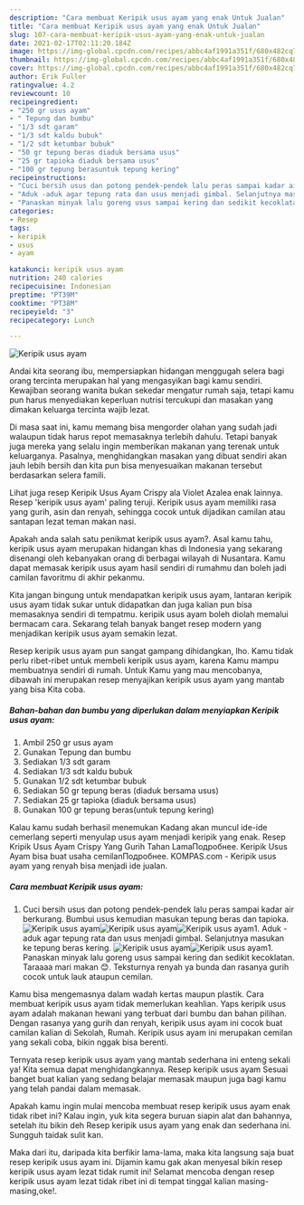 ```yaml
---
description: "Cara membuat Keripik usus ayam yang enak Untuk Jualan"
title: "Cara membuat Keripik usus ayam yang enak Untuk Jualan"
slug: 107-cara-membuat-keripik-usus-ayam-yang-enak-untuk-jualan
date: 2021-02-17T02:11:20.184Z
image: https://img-global.cpcdn.com/recipes/abbc4af1991a351f/680x482cq70/keripik-usus-ayam-foto-resep-utama.jpg
thumbnail: https://img-global.cpcdn.com/recipes/abbc4af1991a351f/680x482cq70/keripik-usus-ayam-foto-resep-utama.jpg
cover: https://img-global.cpcdn.com/recipes/abbc4af1991a351f/680x482cq70/keripik-usus-ayam-foto-resep-utama.jpg
author: Erik Fuller
ratingvalue: 4.2
reviewcount: 10
recipeingredient:
- "250 gr usus ayam"
- " Tepung dan bumbu"
- "1/3 sdt garam"
- "1/3 sdt kaldu bubuk"
- "1/2 sdt ketumbar bubuk"
- "50 gr tepung beras diaduk bersama usus"
- "25 gr tapioka diaduk bersama usus"
- "100 gr tepung berasuntuk tepung kering"
recipeinstructions:
- "Cuci bersih usus dan potong pendek-pendek lalu peras sampai kadar air berkurang. Bumbui usus kemudian masukan tepung beras dan tapioka."
- "Aduk -aduk agar tepung rata dan usus menjadi gimbal. Selanjutnya masukan ke tepung beras kering."
- "Panaskan minyak lalu goreng usus sampai kering dan sedikit kecoklatan. Taraaaa mari makan 😊. Teksturnya renyah ya bunda dan rasanya gurih cocok untuk lauk ataupun cemilan."
categories:
- Resep
tags:
- keripik
- usus
- ayam

katakunci: keripik usus ayam 
nutrition: 240 calories
recipecuisine: Indonesian
preptime: "PT39M"
cooktime: "PT38M"
recipeyield: "3"
recipecategory: Lunch

---
```



![Keripik usus ayam](https://img-global.cpcdn.com/recipes/abbc4af1991a351f/680x482cq70/keripik-usus-ayam-foto-resep-utama.jpg)

Andai kita seorang ibu, mempersiapkan hidangan menggugah selera bagi orang tercinta merupakan hal yang mengasyikan bagi kamu sendiri. Kewajiban seorang  wanita bukan sekedar mengatur rumah saja, tetapi kamu pun harus menyediakan keperluan nutrisi tercukupi dan masakan yang dimakan keluarga tercinta wajib lezat.

Di masa  saat ini, kamu memang bisa mengorder olahan yang sudah jadi walaupun tidak harus repot memasaknya terlebih dahulu. Tetapi banyak juga mereka yang selalu ingin memberikan makanan yang terenak untuk keluarganya. Pasalnya, menghidangkan masakan yang dibuat sendiri akan jauh lebih bersih dan kita pun bisa menyesuaikan makanan tersebut berdasarkan selera famili. 

Lihat juga resep Keripik Usus Ayam Crispy ala Violet Azalea enak lainnya. Resep &#39;keripik usus ayam&#39; paling teruji. Keripik usus ayam memiliki rasa yang gurih, asin dan renyah, sehingga cocok untuk dijadikan camilan atau santapan lezat teman makan nasi.

Apakah anda salah satu penikmat keripik usus ayam?. Asal kamu tahu, keripik usus ayam merupakan hidangan khas di Indonesia yang sekarang disenangi oleh kebanyakan orang di berbagai wilayah di Nusantara. Kamu dapat memasak keripik usus ayam hasil sendiri di rumahmu dan boleh jadi camilan favoritmu di akhir pekanmu.

Kita jangan bingung untuk mendapatkan keripik usus ayam, lantaran keripik usus ayam tidak sukar untuk didapatkan dan juga kalian pun bisa memasaknya sendiri di tempatmu. keripik usus ayam boleh diolah memalui bermacam cara. Sekarang telah banyak banget resep modern yang menjadikan keripik usus ayam semakin lezat.

Resep keripik usus ayam pun sangat gampang dihidangkan, lho. Kamu tidak perlu ribet-ribet untuk membeli keripik usus ayam, karena Kamu mampu membuatnya sendiri di rumah. Untuk Kamu yang mau mencobanya, dibawah ini merupakan resep menyajikan keripik usus ayam yang mantab yang bisa Kita coba.

<!--inarticleads1-->

##### Bahan-bahan dan bumbu yang diperlukan dalam menyiapkan Keripik usus ayam:

1. Ambil 250 gr usus ayam
1. Gunakan  Tepung dan bumbu
1. Sediakan 1/3 sdt garam
1. Sediakan 1/3 sdt kaldu bubuk
1. Gunakan 1/2 sdt ketumbar bubuk
1. Sediakan 50 gr tepung beras (diaduk bersama usus)
1. Sediakan 25 gr tapioka (diaduk bersama usus)
1. Gunakan 100 gr tepung beras(untuk tepung kering)


Kalau kamu sudah berhasil menemukan Kadang akan muncul ide-ide cemerlang seperti menyulap usus ayam menjadi keripik yang enak. Resep Kripik Usus Ayam Crispy Yang Gurih Tahan LamaПодробнее. Keripik Usus Ayam bisa buat usaha cemilanПодробнее. KOMPAS.com - Keripik usus ayam yang renyah bisa menjadi ide jualan. 

<!--inarticleads2-->

##### Cara membuat Keripik usus ayam:

1. Cuci bersih usus dan potong pendek-pendek lalu peras sampai kadar air berkurang. Bumbui usus kemudian masukan tepung beras dan tapioka.
<img src="https://img-global.cpcdn.com/steps/87474da64cb72732/160x128cq70/keripik-usus-ayam-langkah-memasak-1-foto.jpg" alt="Keripik usus ayam"><img src="https://img-global.cpcdn.com/steps/0f24a713e318623c/160x128cq70/keripik-usus-ayam-langkah-memasak-1-foto.jpg" alt="Keripik usus ayam"><img src="https://img-global.cpcdn.com/steps/10ee0d4fa91e7bd7/160x128cq70/keripik-usus-ayam-langkah-memasak-1-foto.jpg" alt="Keripik usus ayam">1. Aduk -aduk agar tepung rata dan usus menjadi gimbal. Selanjutnya masukan ke tepung beras kering.
<img src="https://img-global.cpcdn.com/steps/77bcca2be40987d1/160x128cq70/keripik-usus-ayam-langkah-memasak-2-foto.jpg" alt="Keripik usus ayam"><img src="https://img-global.cpcdn.com/steps/e45bcaabba3405fd/160x128cq70/keripik-usus-ayam-langkah-memasak-2-foto.jpg" alt="Keripik usus ayam">1. Panaskan minyak lalu goreng usus sampai kering dan sedikit kecoklatan. Taraaaa mari makan 😊. Teksturnya renyah ya bunda dan rasanya gurih cocok untuk lauk ataupun cemilan.


Kamu bisa mengemasnya dalam wadah kertas maupun plastik. Cara membuat keripik usus ayam tidak memerlukan keahlian. Yaps keripik usus ayam adalah makanan hewani yang terbuat dari bumbu dan bahan pilihan. Dengan rasanya yang gurih dan renyah, keripik usus ayam ini cocok buat camilan kalian di Sekolah, Rumah. Keripik usus ayam ini merupakan cemilan yang sekali coba, bikin nggak bisa berenti. 

Ternyata resep keripik usus ayam yang mantab sederhana ini enteng sekali ya! Kita semua dapat menghidangkannya. Resep keripik usus ayam Sesuai banget buat kalian yang sedang belajar memasak maupun juga bagi kamu yang telah pandai dalam memasak.

Apakah kamu ingin mulai mencoba membuat resep keripik usus ayam enak tidak ribet ini? Kalau ingin, yuk kita segera buruan siapin alat dan bahannya, setelah itu bikin deh Resep keripik usus ayam yang enak dan sederhana ini. Sungguh taidak sulit kan. 

Maka dari itu, daripada kita berfikir lama-lama, maka kita langsung saja buat resep keripik usus ayam ini. Dijamin kamu gak akan menyesal bikin resep keripik usus ayam lezat tidak rumit ini! Selamat mencoba dengan resep keripik usus ayam lezat tidak ribet ini di tempat tinggal kalian masing-masing,oke!.

